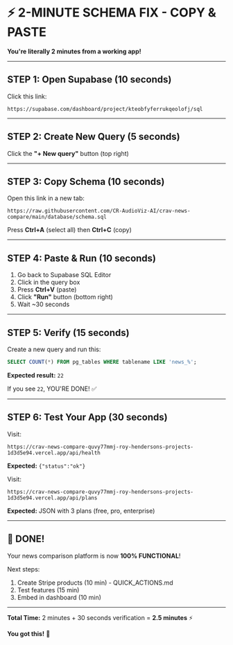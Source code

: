 # ⚡ 2-MINUTE SCHEMA FIX - COPY & PASTE

**You're literally 2 minutes from a working app!**

---

## STEP 1: Open Supabase (10 seconds)

Click this link:
```
https://supabase.com/dashboard/project/kteobfyferrukqeolofj/sql
```

---

## STEP 2: Create New Query (5 seconds)

Click the **"+ New query"** button (top right)

---

## STEP 3: Copy Schema (10 seconds)

Open this link in a new tab:
```
https://raw.githubusercontent.com/CR-AudioViz-AI/crav-news-compare/main/database/schema.sql
```

Press **Ctrl+A** (select all) then **Ctrl+C** (copy)

---

## STEP 4: Paste & Run (10 seconds)

1. Go back to Supabase SQL Editor
2. Click in the query box
3. Press **Ctrl+V** (paste)
4. Click **"Run"** button (bottom right)
5. Wait ~30 seconds

---

## STEP 5: Verify (15 seconds)

Create a new query and run this:

```sql
SELECT COUNT(*) FROM pg_tables WHERE tablename LIKE 'news_%';
```

**Expected result:** `22`

If you see `22`, YOU'RE DONE! ✅

---

## STEP 6: Test Your App (30 seconds)

Visit:
```
https://crav-news-compare-quvy77mmj-roy-hendersons-projects-1d3d5e94.vercel.app/api/health
```

**Expected:** `{"status":"ok"}`

Visit:
```
https://crav-news-compare-quvy77mmj-roy-hendersons-projects-1d3d5e94.vercel.app/api/plans
```

**Expected:** JSON with 3 plans (free, pro, enterprise)

---

## 🎉 DONE!

Your news comparison platform is now **100% FUNCTIONAL**!

Next steps:
1. Create Stripe products (10 min) - QUICK_ACTIONS.md
2. Test features (15 min)
3. Embed in dashboard (10 min)

---

**Total Time:** 2 minutes + 30 seconds verification = **2.5 minutes** ⚡

**You got this!** 💪
